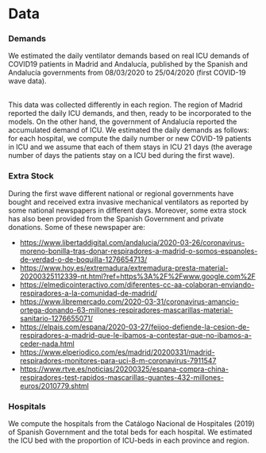 # Data

<h3>Demands</h3>
We estimated the daily ventilator demands based on real ICU demands of COVID19 patients in Madrid and Andalucía, published by the Spanish and Andalucía governments from 08/03/2020 to 25/04/2020 (first COVID-19 wave data). <br>
<br>

This data was collected differently in each region. The region of Madrid reported the daily ICU demands, and then, ready to be incorporated to the models. On the other hand, the
government of Andalucía reported the accumulated demand of ICU. We estimated the daily demands as follows: for each hospital, we compute the daily number or new COVID-19 patients
in ICU and we assume that each of them stays in ICU 21 days (the average number of days the patients stay on a ICU bed during the first wave).

<h3>Extra Stock</h3>
During the first wave different national or regional governments have bought and received extra invasive mechanical ventilators as reported by some national newspapers in different days. Moreover, some extra stock has also been provided from the Spanish Government and private donations. Some of these newspaper are:

* <https://www.libertaddigital.com/andalucia/2020-03-26/coronavirus-moreno-bonilla-tras-donar-respiradores-a-madrid-o-somos-espanoles-de-verdad-o-de-boquilla-1276654713/>
* <https://www.hoy.es/extremadura/extremadura-presta-material-20200325112339-nt.html?ref=https%3A%2F%2Fwww.google.com%2F>
* <https://elmedicointeractivo.com/diferentes-cc-aa-colaboran-enviando-respiradores-a-la-comunidad-de-madrid/>
* <https://www.libremercado.com/2020-03-31/coronavirus-amancio-ortega-donando-63-millones-respiradores-mascarillas-material-sanitario-1276655071/>
* <https://elpais.com/espana/2020-03-27/feijoo-defiende-la-cesion-de-respiradores-a-madrid-que-le-ibamos-a-contestar-que-no-ibamos-a-ceder-nada.html>
* <https://www.elperiodico.com/es/madrid/20200331/madrid-respiradores-monitores-para-uci-8-m-coronavirus-7911547>
* <https://www.rtve.es/noticias/20200325/espana-compra-china-respiradores-test-rapidos-mascarillas-guantes-432-millones-euros/2010779.shtml>

<h3>Hospitals</h3>
We compute the hospitals from the Catálogo Nacional de Hospitales (2019) of Spanish Government and the total beds for each hospital. We estimated the ICU bed with the proportion of ICU-beds in each province and region.
